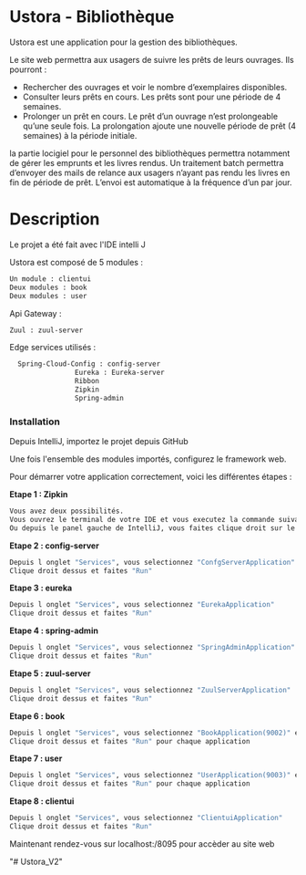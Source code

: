 # Ustora - Bibliothèque

Ustora est une application pour la gestion des bibliothèques.


Le site web permettra aux usagers de suivre les prêts de leurs ouvrages. Ils pourront :

  - Rechercher des ouvrages et voir le nombre d’exemplaires disponibles.
  - Consulter leurs prêts en cours. Les prêts sont pour une période de 4 semaines.
  - Prolonger un prêt en cours. Le prêt d’un ouvrage n’est prolongeable qu’une seule fois. La prolongation ajoute une nouvelle période de prêt (4 semaines) à la période initiale.

la partie locigiel pour le personnel des bibliothèques permettra notamment de gérer les emprunts et les livres rendus. Un traitement batch permettra d’envoyer des mails de relance aux usagers n’ayant pas rendu les livres en fin de période de prêt. L’envoi est automatique à la fréquence d’un par jour.

# Description

Le projet a été fait avec l'IDE intelli J

Ustora est composé de 5 modules :
```sh
Un module : clientui
Deux modules : book
Deux modules : user
```

Api Gateway :
```sh
Zuul : zuul-server
```

Edge services utilisés :
```sh
  Spring-Cloud-Config : config-server
                Eureka : Eureka-server
                Ribbon
                Zipkin
                Spring-admin
```
### Installation

Depuis IntelliJ, importez le projet depuis GitHub

Une fois l'ensemble des modules importés, configurez le framework web.

Pour démarrer votre application correctement, voici les différentes étapes :

**Etape 1 : Zipkin** 
```sh
Vous avez deux possibilités.
Vous ouvrez le terminal de votre IDE et vous executez la commande suivante "java -jar yourPath/zipkin-server-2.6.1-exec.jar".
Ou depuis le panel gauche de IntelliJ, vous faites clique droit sur le fichier "zipkin-server-2.6.1-exec.jar" et vous choisissez "Run zipkin-server-2.6.1-exec.jar"
 ```
**Etape 2 : config-server** 
 ```sh
 Depuis l onglet "Services", vous selectionnez "ConfgServerApplication"
 Clique droit dessus et faites "Run"
  ```
  **Etape 3 : eureka** 
 ```sh
 Depuis l onglet "Services", vous selectionnez "EurekaApplication"
 Clique droit dessus et faites "Run"
  ```
  
  **Etape 4 : spring-admin** 
 ```sh
 Depuis l onglet "Services", vous selectionnez "SpringAdminApplication"
 Clique droit dessus et faites "Run"
  ```
  **Etape 5 : zuul-server** 
 ```sh
 Depuis l onglet "Services", vous selectionnez "ZuulServerApplication"
 Clique droit dessus et faites "Run"
  ```
**Etape 6 : book** 
 ```sh
 Depuis l onglet "Services", vous selectionnez "BookApplication(9002)" et "BookApplication(9022)"
 Clique droit dessus et faites "Run" pour chaque application
  ```
  **Etape 7 : user** 
 ```sh
 Depuis l onglet "Services", vous selectionnez "UserApplication(9003)" et "UserApplication(9033)"
 Clique droit dessus et faites "Run" pour chaque application
  ```
 **Etape 8 : clientui** 
 ```sh
 Depuis l onglet "Services", vous selectionnez "ClientuiApplication"
 Clique droit dessus et faites "Run"
  ```
  
  Maintenant rendez-vous sur localhost:/8095 pour accèder au site web
  
"# Ustora_V2" 
